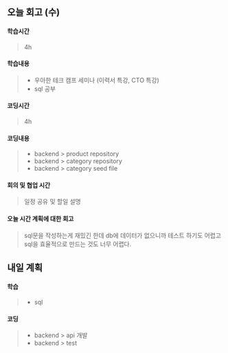 ## 오늘 회고 (수)

#### 학습시간   
> 4h

#### 학습내용   
> * 우아한 테크 캠프 세미나 (이력서 특강, CTO 특강)
> * sql 공부 

#### 코딩시간
> 4h

#### 코딩내용
> * backend > product repository 
> * backend > category repository
> * backend > category seed file 

#### 회의 및 협업 시간
> 일정 공유 및 할일 설명

#### 오늘 시간 계획에 대한 회고
> sql문을 작성하는게 재밌긴 한데 db에 데이터가 없으니까
> 테스트 하기도 어렵고 sql을 효율적으로 만드는 것도 너무 어렵다. 

## 내일 계획

#### 학습
> * sql

#### 코딩 
> * backend > api 개발
> * backend > test 
